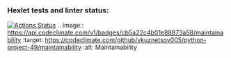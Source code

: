 ### Hexlet tests and linter status:
[![Actions Status](https://github.com/vkuznetsov005/python-project-49/actions/workflows/hexlet-check.yml/badge.svg)](https://github.com/vkuznetsov005/python-project-49/actions)
.. image:: https://api.codeclimate.com/v1/badges/cb5a22c4b01e88873a58/maintainability
   :target: https://codeclimate.com/github/vkuznetsov005/python-project-49/maintainability
   :alt: Maintainability
